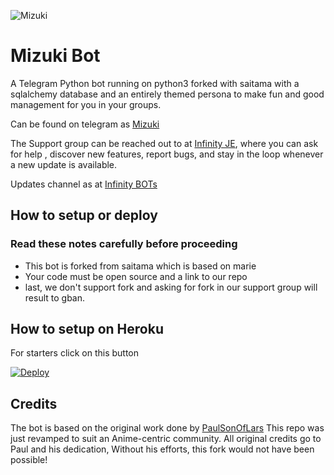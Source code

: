 ![Mizuki](https://telegra.ph/%E0%B4%9C%E0%B4%A8%E0%B4%A8-V20-03-23)
# Mizuki Bot

A Telegram Python bot running on python3 forked with saitama with a sqlalchemy database and an entirely themed persona to make fun and good management for you in your groups.

Can be found on telegram as [Mizuki](https://t.me/TheMizukiBot)

The Support group can be reached out to at [Infinity JE](https://t.me/InfinityJEOT), where you can ask for help , discover new features, report bugs, and stay in the loop whenever a new update is available. 


Updates channel as at [Infinity BOTs](https://t.me/Infinity_BOTs)

## How to setup or deploy

### Read these notes carefully before proceeding 
 - This bot is forked from saitama which is based on marie
 - Your code must be open source and a link to our repo
 - last, we don't support fork and asking for fork in our support group will result to gban.

## How to setup on Heroku 
For starters click on this button 

[![Deploy](https://www.herokucdn.com/deploy/button.svg)](https://heroku.com/deploy?template=https://github.com/mptelepro/Jinn_ultimate_bot.git) 

## Credits
The bot is based on the original work done by [PaulSonOfLars](https://github.com/PaulSonOfLars)
This repo was just revamped to suit an Anime-centric community. All original credits go to Paul and his dedication, Without his efforts, this fork would not have been possible!
